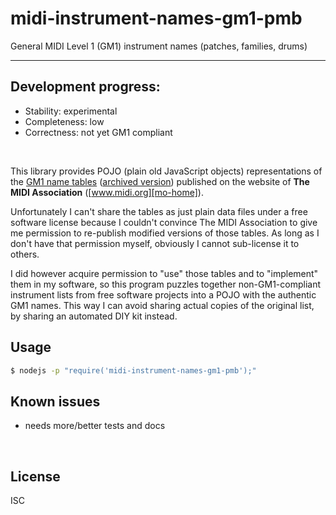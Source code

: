 ﻿
<!--#echo json="package.json" key="name" underline="=" -->
midi-instrument-names-gm1-pmb
=============================
<!--/#echo -->

<!--#echo json="package.json" key="description" -->
General MIDI Level 1 (GM1) instrument names (patches, families, drums)
<!--/#echo -->


-----
## Development progress:

* Stability: experimental
* Completeness: low
* Correctness: not yet GM1 compliant


&nbsp;

This library provides POJO (plain old JavaScript objects) representations
of the [GM1 name tables][ptbl-mo] ([archived version][ptbl-wm])
published on the website of
__The MIDI Association__ ([www.midi.org][mo-home]).

  [mo-home]: https://www.midi.org/
  [ptbl-mo]: https://www.midi.org/specifications/item/gm-level-1-sound-set
  [ptbl-wm]: http://web.archive.org/web/20170830132903/https://www.midi.org/specifications/item/gm-level-1-sound-set

Unfortunately I can't share the tables as just plain data files under
a free software license because I couldn't convince The MIDI Association
to give me permission to re-publish modified versions of those tables.
As long as I don't have that permission myself,
obviously I cannot sub-license it to others.

I did however acquire permission to "use" those tables and to "implement"
them in my software, so this program puzzles together non-GM1-compliant
instrument lists from free software projects into a POJO with the
authentic GM1 names.
This way I can avoid sharing actual copies of the original list,
by sharing an automated DIY kit instead.




Usage
-----

```bash
$ nodejs -p "require('midi-instrument-names-gm1-pmb');"
```
<!--/include-->


<!--#toc stop="scan" -->



Known issues
------------

* needs more/better tests and docs




&nbsp;


License
-------
<!--#echo json="package.json" key=".license" -->
ISC
<!--/#echo -->
